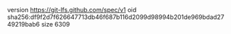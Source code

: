 version https://git-lfs.github.com/spec/v1
oid sha256:df9f2d7f626647713db46f687b116d2099d98994b201de969bdad2749219bab6
size 6309

